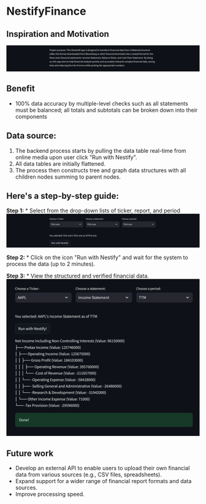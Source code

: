 # NestifyFinance

## Inspiration and Motivation
![Screenshot](images/Purpose.png)

## Benefit
   * 100% data accuracy by multiple-level checks such as all statements must be balanced; all totals and subtotals can be broken down into their components 
    
## Data source:
   1. The backend process starts by pulling the data table real-time from online media upon user click "Run with Nestify". 
   2. All data tables are initially flattened. 
   3. The process then constructs tree and graph data structures with all children nodes summing to parent nodes. 

## Here's a step-by-step guide:

**Step 1:**
    * Select from the drop-down lists of ticker, report, and period
![Screenshot of step 1](images/selector.png)

**Step 2:**
    * Click on the icon "Run with Nestify" and wait for the system to process the data (up to 2 minutes). 

**Step 3:**
    * View the structured and verified financial data.
![Screenshot of step 2](images/output.png)

## Future work

* Develop an external API to enable users to upload their own financial data from various sources (e.g., CSV files, spreadsheets).
* Expand support for a wider range of financial report formats and data sources.
* Improve processing speed.
